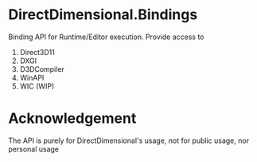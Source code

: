 # DirectDimensional.Bindings
Binding API for Runtime/Editor execution. Provide access to

1. Direct3D11
2. DXGI
3. D3DCompiler
4. WinAPI
5. WIC (WIP)

# Acknowledgement
The API is purely for DirectDimensional's usage, not for public usage, nor personal usage
